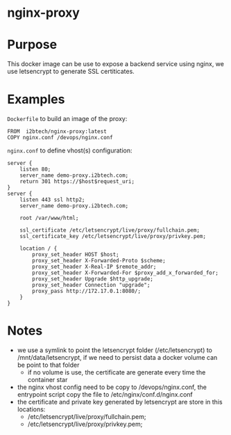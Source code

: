 # nginx-proxy

# Purpose

This docker image can be use to expose a backend service using nginx, we use letsencrypt to generate SSL certiticates.

# Examples

`Dockerfile` to build an image of the proxy:

```
FROM  i2btech/nginx-proxy:latest
COPY nginx.conf /devops/nginx.conf
```

`nginx.conf` to define vhost(s) configuration:
```
server {
    listen 80;
    server_name demo-proxy.i2btech.com;
    return 301 https://$host$request_uri;
}
server {
    listen 443 ssl http2;
    server_name demo-proxy.i2btech.com;

    root /var/www/html;

    ssl_certificate /etc/letsencrypt/live/proxy/fullchain.pem;
    ssl_certificate_key /etc/letsencrypt/live/proxy/privkey.pem;

    location / {
        proxy_set_header HOST $host;
        proxy_set_header X-Forwarded-Proto $scheme;
        proxy_set_header X-Real-IP $remote_addr;
        proxy_set_header X-Forwarded-For $proxy_add_x_forwarded_for;
        proxy_set_header Upgrade $http_upgrade;
        proxy_set_header Connection "upgrade";
        proxy_pass http://172.17.0.1:8080/;
    }
}
```

# Notes

* we use a symlink to point the letsencrypt folder (/etc/letsencrypt) to /mnt/data/letsencrypt, if we need to persist data a docker volume can be point to that folder
    * if no volume is use, the certificate are generate every time the container star
* the nginx vhost config need to be copy to /devops/nginx.conf, the entrypoint script copy the file to /etc/nginx/conf.d/nginx.conf
* the certificate and private key generated by letsencrypt are store in this locations:
    * /etc/letsencrypt/live/proxy/fullchain.pem;
    * /etc/letsencrypt/live/proxy/privkey.pem;
